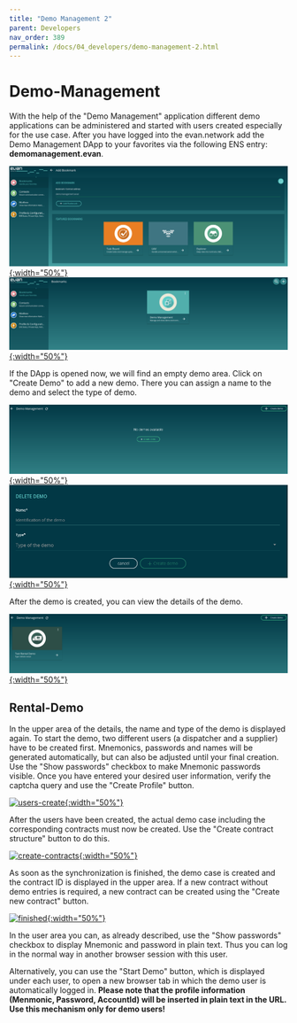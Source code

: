 ```yaml
---
title: "Demo Management 2"
parent: Developers
nav_order: 389
permalink: /docs/04_developers/demo-management-2.html
---
```


# Demo-Management

With the help of the "Demo Management" application different demo applications can be administered and started with users created especially for the use case. After you have logged into the evan.network add the Demo Management DApp to your favorites via the following ENS entry: **demomanagement.evan**.

[![ens-address](/dapps/dapps/demo-management/ens-address.png){:width="50%"}](/dapps/dapps/demo-management/ens-address.png)
[![favorites](/dapps/dapps/demo-management/favorites.png){:width="50%"}](/dapps/dapps/demo-management/favorites.png)

If the DApp is opened now, we will find an empty demo area. Click on "Create Demo" to add a new demo. There you can assign a name to the demo and select the type of demo.

[![empty](/dapps/dapps/demo-management/empty.png){:width="50%"}](/dapps/dapps/demo-management/empty.png)
[![create-demo](/dapps/dapps/demo-management/create-demo.png){:width="50%"}](/dapps/dapps/demo-management/create-demo.png)

After the demo is created, you can view the details of the demo.

[![overview](/dapps/dapps/demo-management/overview.png){:width="50%"}](/dapps/dapps/demo-management/overview.png)

## Rental-Demo

In the upper area of the details, the name and type of the demo is displayed again. To start the demo, two different users (a dispatcher and a supplier) have to be created first. Mnemonics, passwords and names will be generated automatically, but can also be adjusted until your final creation. Use the "Show passwords" checkbox to make Mnemonic passwords visible. Once you have entered your desired user information, verify the captcha query and use the "Create Profile" button.

[![users-create](/dapps/dapps/demo-management/users-create.png){:width="50%"}](/dapps/dapps/demo-management/rental-users-create.png)

After the users have been created, the actual demo case including the corresponding contracts must now be created. Use the "Create contract structure" button to do this.

[![create-contracts](/dapps/dapps/demo-management/create-contracts.png){:width="50%"}](/dapps/dapps/demo-management/rental-create-contracts.png)

As soon as the synchronization is finished, the demo case is created and the contract ID is displayed in the upper area. If a new contract without demo entries is required, a new contract can be created using the "Create new contract" button.

[![finished](/dapps/dapps/demo-management/finished.png){:width="50%"}](/dapps/dapps/demo-management/rental-finished.png)

In the user area you can, as already described, use the "Show passwords" checkbox to display Mnemonic and password in plain text. Thus you can log in the normal way in another browser session with this user.

Alternatively, you can use the "Start Demo" button, which is displayed under each user, to open a new browser tab in which the demo user is automatically logged in. **Please note that the profile information (Menmonic, Password, AccountId) will be inserted in plain text in the URL. Use this mechanism only for demo users!**
